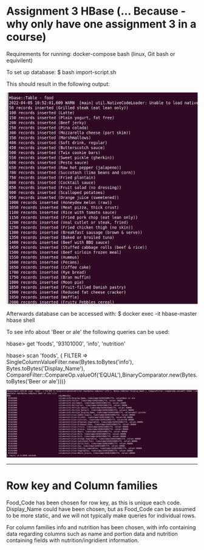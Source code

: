 # Assignment 3 HBase (... Because - why only have one assignment 3 in a course)

Requirements for running:
docker-compose
bash (linux, Git bash or equivilent)

To set up database:
$ bash import-script.sh

This should result in the following output:

![import](/food_import.png)


Afterwards database can be accessed with:
$ docker exec -it hbase-master hbase shell

To see info about 'Beer or ale' the following queries can be used:

hbase> get 'foods', '93101000', 'info', 'nutrition'

hbase> scan 'foods', { FILTER => SingleColumnValueFilter.new(Bytes.toBytes('info'), Bytes.toBytes('Display_Name'), CompareFilter::CompareOp.valueOf('EQUAL'),BinaryComparator.new(Bytes.toBytes('Beer or ale')))}

![food](/scan_food.png)


_______

# Row key and Column families

Food_Code has been chosen for row key, as this is unique each code.
Display_Name could have been chosen, but as Food_Code can be assumed to be more static, and we will not typically make queries for individual rows.

For column families info and nutrition has been chosen, with info containing data regarding columns such as name and portion data and nutrition containing fields with nutrition/ingridient information.